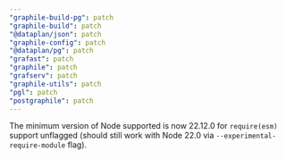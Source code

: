 ```yaml
---
"graphile-build-pg": patch
"graphile-build": patch
"@dataplan/json": patch
"graphile-config": patch
"@dataplan/pg": patch
"grafast": patch
"graphile": patch
"grafserv": patch
"graphile-utils": patch
"pgl": patch
"postgraphile": patch
---
```


The minimum version of Node supported is now 22.12.0 for `require(esm)` support
unflagged (should still work with Node 22.0 via `--experimental-require-module`
flag).
